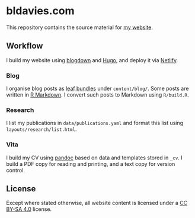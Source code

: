 # bldavies.com

This repository contains the source material for [my website][site-url].

## Workflow

I build my website using [blogdown](https://github.com/rstudio/blogdown) and [Hugo](https://gohugo.io), and deploy it via [Netlify](https://www.netlify.com).

### Blog

I organise blog posts as [leaf bundles](https://gohugo.io/content-management/page-bundles/) under `content/blog/`.
Some posts are written in [R Markdown](https://rmarkdown.rstudio.com).
I convert such posts to Markdown using `R/build.R`.

### Research

I list my publications in `data/publications.yaml` and format this list using `layouts/research/list.html`.

### Vita

I build my CV using [pandoc](https://pandoc.org) based on data and templates stored in `_cv`.
I build a PDF copy for reading and printing, and a text copy for version control.

## License

Except where stated otherwise, all website content is licensed under a [CC BY-SA 4.0](https://creativecommons.org/licenses/by-sa/4.0/) license.

[site-url]: https://bldavies.com/
